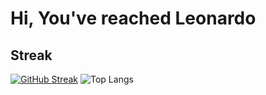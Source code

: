 # Hi, You've reached Leonardo

## Streak
[![GitHub Streak](https://streak-stats.demolab.com/?user=LeonardoRubuz&theme=dark)](https://git.io/streak-stats)
![Top Langs](https://github-readme-stats.vercel.app/api/top-langs/?username=LeonardoRubuz&layout=compact)
